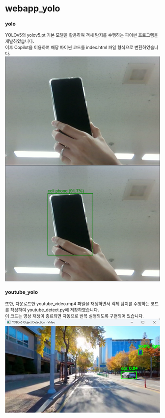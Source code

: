 # webapp_yolo
### yolo
YOLOv5의 yolov5.pt 기본 모델을 활용하여 객체 탐지를 수행하는 파이썬 프로그램을 개발하였습니다.<br>
이후 Copilot을 이용하여 해당 파이썬 코드를 index.html 파일 형식으로 변환하였습니다.
![yolo_ex](https://github.com/haeun0908/webapp_yolo/blob/main/image/yolo_ex.png)
<br>
### youtube_yolo
또한, 다운로드한 youtube_video.mp4 파일을 재생하면서 객체 탐지를 수행하는 코드를 작성하여 youtube_detect.py에 저장하였습니다.<br>
이 코드는 영상 재생이 종료되면 자동으로 반복 실행되도록 구현되어 있습니다.
![youtube_yolo_ex](https://github.com/haeun0908/webapp_yolo/blob/main/image/youtube_yolo_ex.png)
